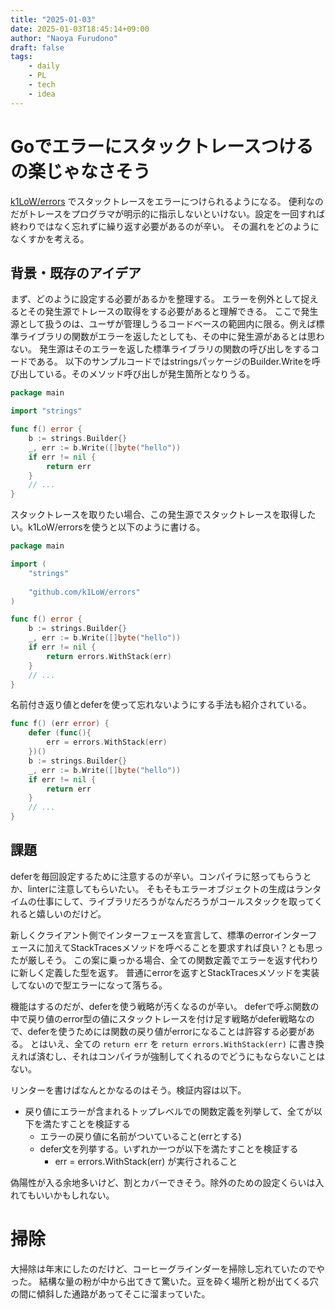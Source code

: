 ```yaml
---
title: "2025-01-03"
date: 2025-01-03T18:45:14+09:00
author: "Naoya Furudono"
draft: false
tags:
    - daily
    - PL
    - tech
    - idea
---
```


# Goでエラーにスタックトレースつけるの楽じゃなさそう

[k1LoW/errors](https://github.com/k1LoW/errors) でスタックトレースをエラーにつけられるようになる。
便利なのだがトレースをプログラマが明示的に指示しないといけない。設定を一回すれば終わりではなく忘れずに繰り返す必要があるのが辛い。
その漏れをどのようになくすかを考える。

## 背景・既存のアイデア

まず、どのように設定する必要があるかを整理する。
エラーを例外として捉えるとその発生源でトレースの取得をする必要があると理解できる。
ここで発生源として扱うのは、ユーザが管理しうるコードベースの範囲内に限る。例えば標準ライブラリの関数がエラーを返したとしても、その中に発生源があるとは思わない。
発生源はそのエラーを返した標準ライブラリの関数の呼び出しをするコードである。
以下のサンプルコードではstringsパッケージのBuilder.Writeを呼び出している。そのメソッド呼び出しが発生箇所となりうる。

```go
package main

import "strings"

func f() error {
	b := strings.Builder{}
	_, err := b.Write([]byte("hello"))
	if err != nil {
		return err
	}
	// ...
}
```

スタックトレースを取りたい場合、この発生源でスタックトレースを取得したい。k1LoW/errorsを使うと以下のように書ける。

```go
package main

import (
	"strings"
	
	"github.com/k1LoW/errors"
)

func f() error {
	b := strings.Builder{}
	_, err := b.Write([]byte("hello"))
	if err != nil {
		return errors.WithStack(err)
	}
	// ...
}
```

名前付き返り値とdeferを使って忘れないようにする手法も紹介されている。

```go
func f() (err error) {
	defer (func(){
		err = errors.WithStack(err)
	})()
	b := strings.Builder{}
	_, err := b.Write([]byte("hello"))
	if err != nil {
		return err
	}
	// ...
}
```

## 課題

deferを毎回設定するために注意するのが辛い。コンパイラに怒ってもらうとか、linterに注意してもらいたい。
そもそもエラーオブジェクトの生成はランタイムの仕事にして、ライブラリだろうがなんだろうがコールスタックを取ってくれると嬉しいのだけど。

新しくクライアント側でインターフェースを宣言して、標準のerrorインターフェースに加えてStackTracesメソッドを呼べることを要求すれば良い？とも思ったが厳しそう。
この案に乗っかる場合、全ての関数定義でエラーを返す代わりに新しく定義した型を返す。
普通にerrorを返すとStackTracesメソッドを実装してないので型エラーになって落ちる。

機能はするのだが、deferを使う戦略が汚くなるのが辛い。
deferで呼ぶ関数の中で戻り値のerror型の値にスタックトレースを付け足す戦略がdefer戦略なので、deferを使うためには関数の戻り値がerrorになることは許容する必要がある。
とはいえ、全ての `return err` を `return errors.WithStack(err)` に書き換えれば済むし、それはコンパイラが強制してくれるのでどうにもならないことはない。

リンターを書けばなんとかなるのはそう。検証内容は以下。

- 戻り値にエラーが含まれるトップレベルでの関数定義を列挙して、全てが以下を満たすことを検証する
  - エラーの戻り値に名前がついていること(errとする)
  - defer文を列挙する。いずれか一つが以下を満たすことを検証する
    - err = errors.WithStack(err) が実行されること

偽陽性が入る余地多いけど、割とカバーできそう。除外のための設定くらいは入れてもいいかもしれない。

# 掃除

大掃除は年末にしたのだけど、コーヒーグラインダーを掃除し忘れていたのでやった。
結構な量の粉が中から出てきて驚いた。豆を砕く場所と粉が出てくる穴の間に傾斜した通路があってそこに溜まっていた。
